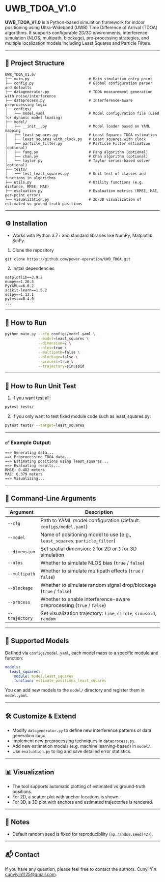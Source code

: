 # UWB_TDOA_V1.0

**UWB_TDOA_V1.0** is a Python-based simulation framework for indoor positioning using Ultra-Wideband (UWB) Time Difference of Arrival (TDOA) algorithms. It supports configurable 2D/3D environments, interference simulation (NLOS, multipath, blockage), pre-processing strategies, and multiple localization models including Least Squares and Particle Filters.

---

## 📁 Project Structure
```
UWB_TDOA_V1.0/
├── main.py                           # Main simulation entry point
├── config.py                         # Global configuration parser and defaults
├── datagenerator.py                  # TDOA measurement generation with noise/interference
├── dataprocess.py                    # Interference-aware preprocessing logic
├── configs/
│   └── model.yaml                    # Model configuration file (used for dynamic model loading)
├── model/
│   ├── __init__.py                   # Model loader based on YAML mapping
│   ├── least_squares.py              # Least Squares TDOA estimation
│   ├── least_squares_with_clock.py   # Least squares with clock
│   ├── particle_filter.py            # Particle Filter estimation (optional)
│   ├── fang.py                       # Fang algorithm (optional)
│   ├── chan.py                       # Chan algorithm (optional)
│   └── taylor.py                     # Taylor series-based solver (optional)
├── tests/
│   └── test_least_squares.py         # Unit test of classes and functions in algorithms
├── utils.py                          # Utility functions (e.g. distance, RMSE, MAE)
├── evaluation.py                     # Evaluation metrics (RMSE, MAE, per-point error)
└── visualization.py                  # 2D/3D visualization of estimated vs ground-truth positions
```

---

## ⚙️ Installation
- Works with Python 3.7+ and standard libraries like NumPy, Matplotlib, SciPy.

1. Clone the repository
```
git clone https://github.com/power-operation/UWB_TDOA.git
```

2. Install dependencies
```
matplotlib==3.9.2 
numpy==1.26.4 
PyYAML==6.0.2 
scikit-learn==1.5.2 
scipy==1.13.1
pytest==8.4.0
...
```

---

## 🚀 How to Run

```bash
python main.py --cfg configs/model.yaml \
               --model=least_squares \
               --dimension=2 \
               --nlos=true \
               --multipath=false \
               --blockage=false \
               --process=true \
               --trajectory=sinusoid
```

---

## 🚀 How to Run Unit Test

1. If you want test all:
```bash
pytest tests/
```

2. If you only want to test fixed module code such as least_squares.py:
```bash
pytest tests/ --target=least_squares
```

---

### ✅ Example Output:
```
==> Generating data...
==> Preprocessing TDOA data...
==> Estimating positions using least_squares...
==> Evaluating results...
RMSE: 0.482 meters
MAE: 0.379 meters
==> Visualizing...
```

---

## 🔧 Command-Line Arguments
| Argument        | Description                                                                 |
|---------------- |-----------------------------------------------------------------------------|
| `--cfg`         | Path to YAML model configuration (default: `configs/model.yaml`)            |
| `--model`       | Name of positioning model to use (e.g., `least_squares`, `particle_filter`) |
| `--dimension`   | Set spatial dimension: `2` for 2D or `3` for 3D simulation                  |
| `--nlos`        | Whether to simulate NLOS bias (`true` / `false`)                            |
| `--multipath`   | Whether to simulate multipath effects (`true` / `false`)                    |
| `--blockage`    | Whether to simulate random signal drop/blockage (`true` / `false`)          |
| `--process`     | Whether to enable interference-aware preprocessing (`true` / `false`)       |
| `--trajectory`  | Set visualization trajectory: `line`, `circle`, `sinusoid`, `random`        |

---

## 🧪 Supported Models
Defined via `configs/model.yaml`, each model maps to a specific module and function:
```yaml
models:
  least_squares:
    module: model.least_squares
    function: estimate_positions_least_squares
```
You can add new models to the `model/` directory and register them in `model.yaml`.

---

## 🛠️ Customize & Extend
- Modify `datagenerator.py` to define new interference patterns or data generation logic.
- Implement new preprocessing techniques in `dataprocess.py`.
- Add new estimation models (e.g. machine learning-based) in `model/`.
- Use `evaluation.py` to log and save detailed error statistics.

---

## 📊 Visualization
- The tool supports automatic plotting of estimated vs ground-truth positions.
- For 2D, a scatter plot with anchor locations is shown.
- For 3D, a 3D plot with anchors and estimated trajectories is rendered.

---

## 📌 Notes
- Default random seed is fixed for reproducibility (`np.random.seed(42)`).

---

## 📬 Contact
If you have any question, please feel free to contact the authors. Cunyi Yin: cunyiyin1125@gmail.com.
